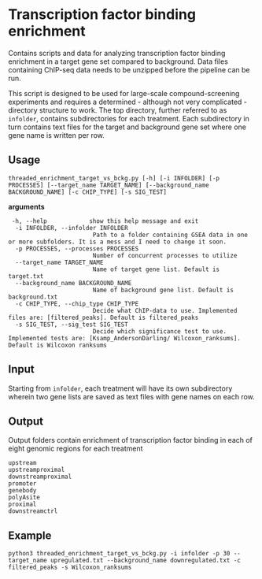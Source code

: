 # Transcription factor binding enrichment 

Contains scripts and data for analyzing transcription factor binding enrichment in a target gene set compared to background.
Data files containing ChIP-seq data needs to be unzipped before the pipeline can be run.

This script is designed to be used for large-scale compound-screening experiments and requires a determined - although not very complicated - directory structure to work. The top directory, further referred to as `infolder`, contains subdirectories for each treatment. Each subdirectory in turn contains text files for the target and background gene set where one gene name is written per row.

## Usage

`threaded_enrichment_target_vs_bckg.py [-h] [-i INFOLDER] [-p PROCESSES] [--target_name TARGET_NAME] [--background_name BACKGROUND_NAME] [-c CHIP_TYPE] [-s SIG_TEST]`

**arguments**
```
 -h, --help            show this help message and exit
  -i INFOLDER, --infolder INFOLDER
                        Path to a folder containing GSEA data in one or more subfolders. It is a mess and I need to change it soon.
  -p PROCESSES, --processes PROCESSES
                        Number of concurrent processes to utilize
  --target_name TARGET_NAME
                        Name of target gene list. Default is target.txt
  --background_name BACKGROUND_NAME
                        Name of background gene list. Default is background.txt
  -c CHIP_TYPE, --chip_type CHIP_TYPE
                        Decide what ChIP-data to use. Implemented files are: [filtered_peaks]. Default is filtered_peaks
  -s SIG_TEST, --sig_test SIG_TEST
                        Decide which significance test to use. Implemented tests are: [Ksamp_AndersonDarling/ Wilcoxon_ranksums]. Default is Wilcoxon ranksums
```

## Input
Starting from `infolder`, each treatment will have its own subdirectory wherein two gene lists are saved as text files with gene names on each row.

## Output
Output folders contain enrichment of transcription factor binding in each of eight genomic regions for each treatment

```
upstream
upstreamproximal
downstreamproximal
promoter
genebody
polyAsite
proximal
downstreamctrl
```

## Example
`python3 threaded_enrichment_target_vs_bckg.py -i infolder -p 30 --target_name upregulated.txt --background_name downregulated.txt -c filtered_peaks -s Wilcoxon_ranksums`
